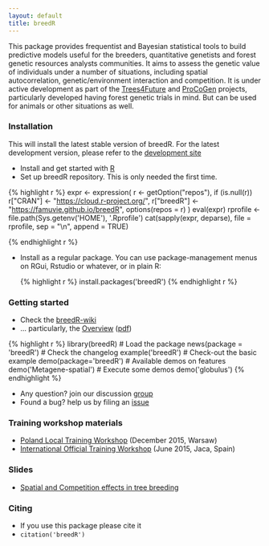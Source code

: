 ```yaml
---
layout: default
title: breedR
---
```


This package provides frequentist and Bayesian statistical tools to build predictive models useful for the breeders, quantitative genetists and forest genetic resources analysts communities. It aims to assess the genetic value of individuals under a number of situations, including spatial autocorrelation, genetic/environment interaction and competition. It is under active development as part of the [Trees4Future](http://www.trees4future.eu/ "T4F") and [ProCoGen](http://www.procogen.eu/) projects, particularly developed having forest genetic trials in mind. But can be used for animals or other situations as well.

### Installation
This will install the latest stable version of breedR. For the latest development version, please refer to the [development site](https://github.com/famuvie/breedR)

-   Install and get started with [R](getR)
-   Set up breedR repository. This is only needed the first time.

{% highlight r %}
expr <- expression(
          r <- getOption("repos"),
          if (is.null(r)) r["CRAN"] <- "https://cloud.r-project.org/",
          r["breedR"] <- "https://famuvie.github.io/breedR",
          options(repos = r)
        )
eval(expr)
rprofile <- file.path(Sys.getenv('HOME'), '.Rprofile')
cat(sapply(expr, deparse), file = rprofile, sep = "\n", append = TRUE)


{% endhighlight r %}

-   Install as a regular package. You can use package-management menus on RGui, Rstudio or whatever, or in plain R:
  
    {% highlight r %}
    install.packages('breedR')
    {% endhighlight r %}


### Getting started
- Check the [breedR-wiki](https://github.com/famuvie/breedR/wiki)
- ... particularly, the [Overview](https://github.com/famuvie/breedR/wiki/Overview) ([pdf](https://github.com/famuvie/breedR/wiki/Overview.pdf))

{% highlight r %}
library(breedR)             # Load the package
news(package = 'breedR')    # Check the changelog
example('breedR')           # Check-out the basic example
demo(package='breedR')      # Available demos on features
demo('Metagene-spatial')    # Execute some demos
demo('globulus')
{% endhighlight %}

- Any question? join our discussion [group](http://groups.google.com/group/breedr)
- Found a bug? help us by filing an [issue](https://github.com/famuvie/breedR/issues "Issues page")


### Training workshop materials

- [Poland Local Training Workshop](workshop_IBL) (December 2015, Warsaw) 
- [International Official Training Workshop](workshop) (June 2015, Jaca, Spain)


### Slides

- [Spatial and Competition effects in tree breeding](http://prodinra.inra.fr/ft?id={CCE02CF3-1CEC-495D-B45A-711E8C5B1979})

### Citing
- If you use this package please cite it
- `citation('breedR')`
